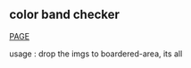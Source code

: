 ## color band checker

[PAGE](https://ryu-g.github.io/colorchecker/)

usage : drop the imgs to boardered-area, its all